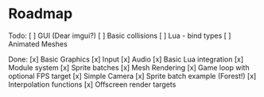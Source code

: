 # Roadmap

Todo:
[ ] GUI (Dear imgui?)
[ ] Basic collisions
[ ] Lua - bind types
[ ] Animated Meshes

Done:
[x] Basic Graphics
[x] Input
[x] Audio
[x] Basic Lua integration
[x] Module system
[x] Sprite batches
[x] Mesh Rendering
[x] Game loop with optional FPS target
[x] Simple Camera
[x] Sprite batch example (Forest!)
[x] Interpolation functions
[x] Offscreen render targets
